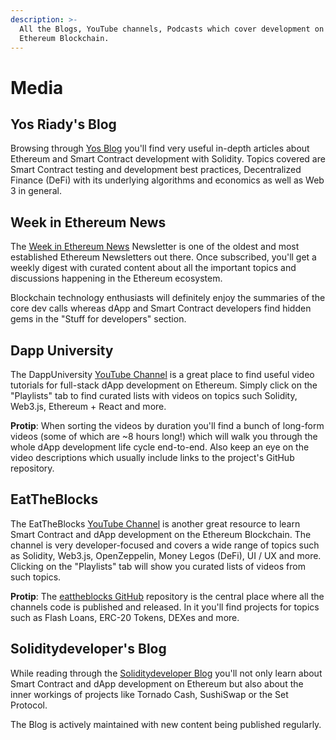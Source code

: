 ```yaml
---
description: >-
  All the Blogs, YouTube channels, Podcasts which cover development on the
  Ethereum Blockchain.
---
```


# Media

## Yos Riady's Blog

Browsing through [Yos Blog](https://yos.io/) you'll find very useful in-depth articles about Ethereum and Smart Contract development with Solidity. Topics covered are Smart Contract testing and development best practices, Decentralized Finance \(DeFi\) with its underlying algorithms and economics as well as Web 3 in general.

## Week in Ethereum News

The [Week in Ethereum News](https://weekinethereumnews.com/) Newsletter is one of the oldest and most established Ethereum Newsletters out there. Once subscribed, you'll get a weekly digest with curated content about all the important topics and discussions happening in the Ethereum ecosystem.

Blockchain technology enthusiasts will definitely enjoy the summaries of the core dev calls whereas dApp and Smart Contract developers find hidden gems in the "Stuff for developers" section.

## Dapp University

The DappUniversity [YouTube Channel](https://www.youtube.com/c/DappUniversity/) is a great place to find useful video tutorials for full-stack dApp development on Ethereum. Simply click on the "Playlists" tab to find curated lists with videos on topics such Solidity, Web3.js, Ethereum + React and more.

**Protip**: When sorting the videos by duration you'll find a bunch of long-form videos \(some of which are ~8 hours long!\) which will walk you through the whole dApp development life cycle end-to-end. Also keep an eye on the video descriptions which usually include links to the project's GitHub repository.

## EatTheBlocks

The EatTheBlocks [YouTube Channel](https://www.youtube.com/c/EatTheBlocks/) is another great resource to learn Smart Contract and dApp development on the Ethereum Blockchain. The channel is very developer-focused and covers a wide range of topics such as Solidity, Web3.js, OpenZeppelin, Money Legos \(DeFi\), UI / UX and more. Clicking on the "Playlists" tab will show you curated lists of videos from such topics.

**Protip**: The [eattheblocks GitHub](https://github.com/jklepatch/eattheblocks) repository is the central place where all the channels code is published and released. In it you'll find projects for topics such as Flash Loans, ERC-20 Tokens, DEXes and more.

## Soliditydeveloper's Blog

While reading through the [Soliditydeveloper Blog](https://soliditydeveloper.com/blog/) you'll not only learn about Smart Contract and dApp development on Ethereum but also about the inner workings of projects like Tornado Cash, SushiSwap or the Set Protocol.

The Blog is actively maintained with new content being published regularly.

